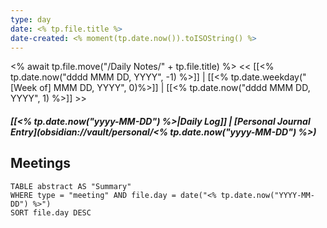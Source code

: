 ```yaml
---
type: day
date: <% tp.file.title %>
date-created: <% moment(tp.date.now()).toISOString() %>
---
```

<% await tp.file.move("/Daily Notes/" + tp.file.title) %>
<< [[<% tp.date.now("dddd MMM DD, YYYY", -1) %>]] | [[<% tp.date.weekday("[Week of] MMM DD, YYYY", 0)%>]] | [[<% tp.date.now("dddd MMM DD, YYYY", 1) %>]] >>
##### [[<% tp.date.now("yyyy-MM-DD") %>|Daily Log]] | [Personal Journal Entry](obsidian://vault/personal/<% tp.date.now("yyyy-MM-DD") %>)


## Meetings

```dataview
TABLE abstract AS "Summary"
WHERE type = "meeting" AND file.day = date("<% tp.date.now("YYYY-MM-DD") %>")
SORT file.day DESC
```